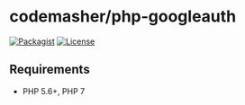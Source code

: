 # codemasher/php-googleauth

[![Packagist](https://img.shields.io/packagist/v/codemasher/php-googleauth.svg?style=flat-square)](https://packagist.org/packages/codemasher/php-googleauth)
[![License](https://img.shields.io/packagist/l/codemasher/php-googleauth.svg?style=flat-square)](LICENSE)

## Requirements
- PHP 5.6+, PHP 7
